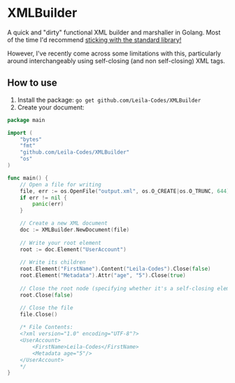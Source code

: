 # XMLBuilder
A quick and "dirty" functional XML builder and marshaller in Golang. Most of the time I'd recommend <ins>sticking with the standard library!</ins>

However, I've recently come across some limitations with this, particularly around interchangeably using self-closing (and non self-closing) XML tags.

## How to use
1. Install the package:
```go get github.com/Leila-Codes/XMLBuilder```
2. Create your document:

```go
package main

import (
	"bytes"
	"fmt"
	"github.com/Leila-Codes/XMLBuilder"
	"os"
)

func main() {
	// Open a file for writing
	file, err := os.OpenFile("output.xml", os.O_CREATE|os.O_TRUNC, 644)
	if err != nil {
		panic(err)
	}

	// Create a new XML document
	doc := XMLBuilder.NewDocument(file)
	
	// Write your root element
	root := doc.Element("UserAccount")
	
	// Write its children
	root.Element("FirstName").Content("Leila-Codes").Close(false)
	root.Element("Metadata").Attr("age", "5").Close(true)
	
	// Close the root node (specifying whether it's a self-closing element or not)
	root.Close(false)

	// Close the file
	file.Close()
	
	/* File Contents:
	<?xml version="1.0" encoding="UTF-8"?>
	<UserAccount>
		<FirstName>Leila-Codes</FirstName>
		<Metadata age="5"/>
	</UserAccount>
	*/
}
```
